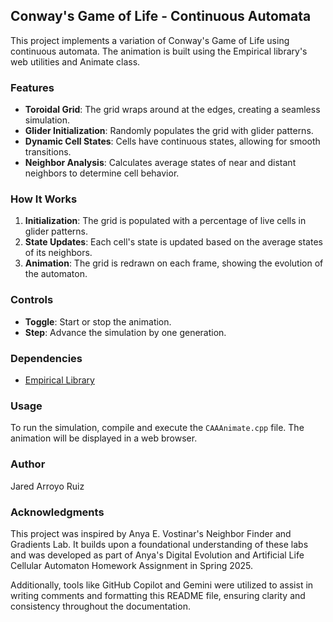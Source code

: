 ## Conway's Game of Life - Continuous Automata

This project implements a variation of Conway's Game of Life using continuous automata. The animation is built using the Empirical library's web utilities and Animate class.

### Features
- **Toroidal Grid**: The grid wraps around at the edges, creating a seamless simulation.
- **Glider Initialization**: Randomly populates the grid with glider patterns.
- **Dynamic Cell States**: Cells have continuous states, allowing for smooth transitions.
- **Neighbor Analysis**: Calculates average states of near and distant neighbors to determine cell behavior.

### How It Works
1. **Initialization**: The grid is populated with a percentage of live cells in glider patterns.
2. **State Updates**: Each cell's state is updated based on the average states of its neighbors.
3. **Animation**: The grid is redrawn on each frame, showing the evolution of the automaton.

### Controls
- **Toggle**: Start or stop the animation.
- **Step**: Advance the simulation by one generation.

### Dependencies
- [Empirical Library](https://github.com/devosoft/Empirical)

### Usage
To run the simulation, compile and execute the `CAAAnimate.cpp` file. The animation will be displayed in a web browser.

### Author
Jared Arroyo Ruiz

### Acknowledgments
This project was inspired by Anya E. Vostinar's Neighbor Finder and Gradients Lab. It builds upon a foundational understanding of these labs and was developed as part of Anya's Digital Evolution and Artificial Life Cellular Automaton Homework Assignment in Spring 2025.

Additionally, tools like GitHub Copilot and Gemini were utilized to assist in writing comments and formatting this README file, ensuring clarity and consistency throughout the documentation.
